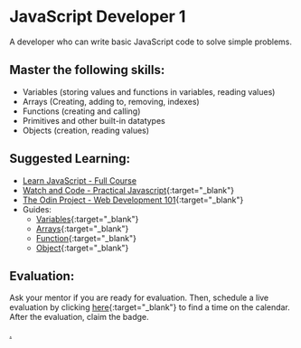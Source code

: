 # JavaScript Developer 1

A developer who can write basic JavaScript code to solve simple problems.

## Master the following skills:

* Variables (storing values and functions in variables, reading values)
* Arrays (Creating, adding to, removing, indexes)
* Functions (creating and calling)
* Primitives and other built-in datatypes
* Objects (creation, reading values)

## Suggested Learning:

* [Learn JavaScript - Full Course](https://youtu.be/PkZNo7MFNFg)
* [Watch and Code - Practical Javascript](https://watchandcode.com/){:target="_blank"}
* [The Odin Project - Web Development 101](https://www.theodinproject.com/){:target="_blank"}
* Guides:
  * [Variables](https://developer.mozilla.org/en-US/docs/Web/JavaScript/Guide/Grammar_and_types#declarations){:target="_blank"}
  * [Arrays](https://developer.mozilla.org/en/docs/Web/JavaScript/Reference/Global_Objects/Array){:target="_blank"}
  * [Function](https://developer.mozilla.org/en/docs/Web/JavaScript/Guide/Functions){:target="_blank"}
  * [Object](https://developer.mozilla.org/en/docs/Web/JavaScript/Guide/Working_with_Objects){:target="_blank"}

## Evaluation:

Ask your mentor if you are ready for evaluation. Then, schedule a live evaluation by clicking [here](https://calendly.com/codex-evaluations/1?a1=Javascript%20Developer%201&a2=BZ4TfqPOQBqUsCy4FLVNQw){:target="_blank"} to find a time on the calendar. After the evaluation, claim the badge.

[.](level-1)
